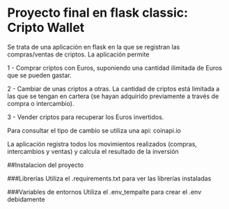 # Proyecto final en flask classic: Cripto Wallet

Se trata de una aplicación en flask en la que se registran las compras/ventas de criptos. La aplicación permite 

1 - Comprar criptos con Euros, suponiendo una cantidad ilimitada de Euros que se pueden gastar.

2 - Cambiar de unas criptos a otras. La cantidad de criptos está limitada a las que se tengan en cartera (se hayan adquirido previamente a través de compra o intercambio).

3 - Vender criptos para recuperar los Euros invertidos.

Para consultar el tipo de cambio se utiliza una api: coinapi.io

La aplicación registra todos los movimientos realizados (compras, intercambios y ventas) y calcula el resultado de la inversión

##Instalacion del proyecto

###Librerías
Utiliza el .requirements.txt para ver las librerías instaladas

###Variables de entornos
Utiliza el .env_tempalte para crear el .env debidamente